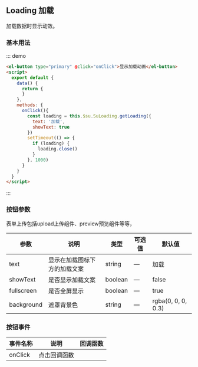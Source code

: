 ## Loading 加载
加载数据时显示动效。

### 基本用法

::: demo 


```html
<el-button type="primary" @click="onClick">显示加载动画</el-button>
<script>
  export default {
    data() {
      return {
      }
    },
    methods: {
      onClick(){
        const loading = this.$su.SuLoading.getLoading({
          text: '加载',
          showText: true
        })
        setTimeout(() => {
          if (loading) {
            loading.close()
          }
        }, 1000)
      }
    }
  }
</script>
```
:::

### 按钮参数

表单上传包括upload上传组件、preview预览组件等等，

| 参数      | 说明          | 类型      | 可选值                           | 默认值  |
|---------- |-------------- |---------- |--------------------------------  |-------- |
| text    | 显示在加载图标下方的加载文案 | string | — | 加载 |
| showText    | 是否显示加载文案 | boolean | — | false |
| fullscreen    | 是否全屏显示 | boolean | — | true |
| background    | 遮罩背景色 | string | — | rgba(0, 0, 0, 0.3) |

### 按钮事件

| 事件名称      | 说明          | 回调函数
|---------- |-------------- |---------- 
| onClick | 点击回调函数 | 

